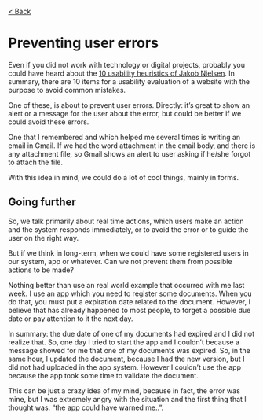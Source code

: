 [< Back](../README.md)

# Preventing user errors

Even if you did not work with technology or digital projects, probably you could have heard about the [10 usability heuristics of Jakob Nielsen](https://www.nngroup.com/articles/ten-usability-heuristics/). In summary, there are 10 items for a usability evaluation of a website with the purpose to avoid common mistakes.

One of these, is about to prevent user errors. Directly: it’s great to show an alert or a message for the user about the error, but could be better if we could avoid these errors.

One that I remembered and which helped me several times is writing an email in Gmail. If we had the word attachment in the email body, and there is any attachment file, so Gmail shows an alert to user asking if he/she forgot to attach the file.

With this idea in mind, we could do a lot of cool things, mainly in forms.

## Going further
So, we talk primarily about real time actions, which users make an action and the system responds immediately, or to avoid the error or to guide the user on the right way.

But if we think in long-term, when we could have some registered users in our system, app or whatever. Can we not prevent them from possible actions to be made?

Nothing better than use an real world example that occurred with me last week. I use an app which you need to register some documents. When you do that, you must put a expiration date related to the document. However, I believe that has already happened to most people, to forget a possible due date or pay attention to it the next day.

In summary: the due date of one of my documents had expired and I did not realize that. So, one day I tried to start the app and I couldn’t because a message showed for me that one of my documents was expired. So, in the same hour, I updated the document, because I had the new version, but I did not had uploaded in the app system. However I couldn’t use the app because the app took some time to validate the document.

This can be just a crazy idea of my mind, because in fact, the error was mine, but I was extremely angry with the situation and the first thing that I thought was: “the app could have warned me..”.
